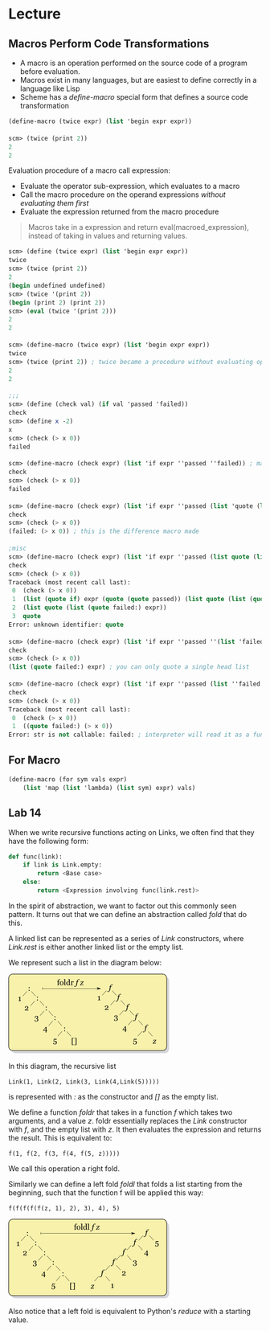 # Lecture
## Macros Perform Code Transformations
- A macro is an operation performed on the source code of a program before evaluation.
- Macros exist in many languages, but are easiest to define correctly in a language like Lisp
- Scheme has a *define-macro* special form that defines a source code transformation
```scheme
(define-macro (twice expr) (list 'begin expr expr))

scm> (twice (print 2))
2
2
```
Evaluation procedure of a macro call expression:
- Evaluate the operator sub-expression, which evaluates to a macro
- Call the macro procedure on the operand expressions *without evaluating them first*
- Evaluate the expression returned from the macro procedure

> Macros take in a expression and return eval(macroed_expression), instead of taking in values and returning values.

```scheme
scm> (define (twice expr) (list 'begin expr expr))
twice
scm> (twice (print 2))
2
(begin undefined undefined)
scm> (twice '(print 2))
(begin (print 2) (print 2))
scm> (eval (twice '(print 2)))
2
2

scm> (define-macro (twice expr) (list 'begin expr expr))
twice
scm> (twice (print 2)) ; twice became a procedure without evaluating operand first, a macro.
2
2

;;;
scm> (define (check val) (if val 'passed 'failed))
check
scm> (define x -2)
x
scm> (check (> x 0))
failed

scm> (define-macro (check expr) (list 'if expr ''passed ''failed)) ; make it a list will unquote a quote
check
scm> (check (> x 0))
failed

scm> (define-macro (check expr) (list 'if expr ''passed (list 'quote (list 'failed: expr))))
check
scm> (check (> x 0))
(failed: (> x 0)) ; this is the difference macro made

;misc
scm> (define-macro (check expr) (list 'if expr ''passed (list quote (list 'failed: expr)))) ; I don't know why quote is not a procedure until you ' it.
check
scm> (check (> x 0))
Traceback (most recent call last):
 0	(check (> x 0))
 1	(list (quote if) expr (quote (quote passed)) (list quote (list (quote failed:) expr)))
 2	(list quote (list (quote failed:) expr))
 3	quote
Error: unknown identifier: quote

scm> (define-macro (check expr) (list 'if expr ''passed ''(list 'failed: expr)))
check
scm> (check (> x 0))
(list (quote failed:) expr) ; you can only quote a single head list

scm> (define-macro (check expr) (list 'if expr ''passed (list ''failed: expr)))
check
scm> (check (> x 0))
Traceback (most recent call last):
 0	(check (> x 0))
 1	((quote failed:) (> x 0))
Error: str is not callable: failed: ; interpreter will read it as a function call
```

## For Macro
```scheme
(define-macro (for sym vals expr)
    (list 'map (list 'lambda) (list sym) expr) vals)
```

## Lab 14
When we write recursive functions acting on Links, we often find that they have the following form:
```py
def func(link):
    if link is Link.empty:
        return <Base case>
    else:
        return <Expression involving func(link.rest)>
```
In the spirit of abstraction, we want to factor out this commonly seen pattern. It turns out that we can define an abstraction called *fold* that do this.

A linked list can be represented as a series of *Link* constructors, where *Link.rest* is either another linked list or the empty list.

We represent such a list in the diagram below:

![rightfold](imgs/rightfold.png)

In this diagram, the recursive list

    Link(1, Link(2, Link(3, Link(4,Link(5)))))
is represented with *:* as the constructor and *[]* as the empty list.

We define a function *foldr* that takes in a function *f* which takes two arguments, and a value *z*. foldr essentially replaces the *Link* constructor with *f*, and the empty list with *z*. It then evaluates the expression and returns the result. This is equivalent to:

    f(1, f(2, f(3, f(4, f(5, z)))))
We call this operation a right fold.

Similarly we can define a left fold *foldl* that folds a list starting from the beginning, such that the function f will be applied this way:

    f(f(f(f(f(z, 1), 2), 3), 4), 5)
![leftfold](imgs/leftfold.png)

Also notice that a left fold is equivalent to Python's *reduce* with a starting value.